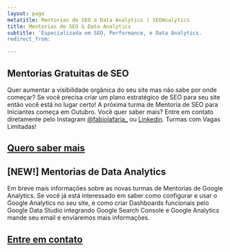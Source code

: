 ```yaml
---
layout: page
metatitle: Mentorias de SEO e Data Analytics | SEOAnalytics
title: Mentorias de SEO & Data Analytics
subtitle: 'Especializada em SEO, Performance, e Data Analytics.
redirect_from:

---
```


## Mentorias Gratuitas de SEO

Quer aumentar a visibilidade orgânica do seu site mas não sabe por onde começar? Se você precisa criar um plano estratégico de SEO para seu site então você está no lugar certo! A próxima turma de <bold>Mentoria de SEO para Iniciantes começa em Outubro</bold>. Você quer saber mais? Entre em contato diretamente pelo Instagram <a href="https://www.instagram.com/fabiolafaria_/">@fabiolafaria_</a> ou <a href="https://www.linkedin.com/in/fabiolafaria/">Linkedin</a>. <bold>Turmas com Vagas Limitadas!</bold>

<div class="mw6 center tc contactbox"><h2><a class="no-underline tcblack" href="mailto:contato@seoanalytics.com.br">Quero saber mais</a></h2></div>




## [NEW!] Mentorias de Data Analytics 

Em breve mais informações sobre as novas turmas de Mentorias de Google Analytics. Se você já está interessado em saber como configurar e usar o Google Analytics no seu site, e como criar  Dashboards funcionais pelo Google Data Studio integrando Google Search Console e Google Analytics mande seu email e enviaremos mais informações.

<div class="mw6 center tc contactbox"><h2><a class="no-underline tcblack" href="mailto:contato@seoanalytics.com.br">Entre em contato</a></h2></div>
